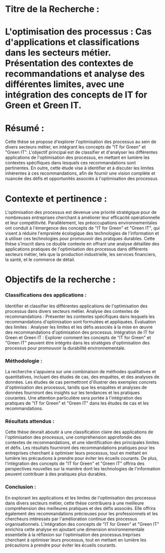 # Titre de la Recherche :
# L'optimisation des processus : Cas d'applications et classifications dans les secteurs métier. Présentation des contextes de recommandations et analyse des différentes limites, avec une intégration des concepts de IT for Green et Green IT.

# Résumé :
Cette thèse se propose d'explorer l'optimisation des processus au sein de divers secteurs métier, en intégrant les concepts de "IT for Green" et "Green IT". L'objectif principal est de classifier et d'analyser les différentes applications de l'optimisation des processus, en mettant en lumière les contextes spécifiques dans lesquels ces recommandations sont pertinentes. En outre, cette étude vise à identifier et à discuter les limites inhérentes à ces recommandations, afin de fournir une vision complète et nuancée des défis et opportunités associés à l'optimisation des processus.

# Contexte et pertinence :
L'optimisation des processus est devenue une priorité stratégique pour de nombreuses entreprises cherchant à améliorer leur efficacité opérationnelle et leur compétitivité. Parallèlement, les préoccupations environnementales ont conduit à l'émergence des concepts de "IT for Green" et "Green IT", qui visent à réduire l'empreinte écologique des technologies de l'information et à utiliser ces technologies pour promouvoir des pratiques durables. Cette thèse s'inscrit dans ce double contexte en offrant une analyse détaillée des applications pratiques de l'optimisation des processus dans différents secteurs métier, tels que la production industrielle, les services financiers, la santé, et le commerce de détail.

# Objectifs de la recherche :

### Classifications des applications : 
Identifier et classifier les différentes applications de l'optimisation des processus dans divers secteurs métier.
Analyse des contextes de recommandations : Présenter les contextes spécifiques dans lesquels les recommandations d'optimisation sont formulées et appliquées.
Évaluation des limites : Analyser les limites et les défis associés à la mise en œuvre des recommandations d'optimisation des processus.
Intégration de IT for Green et Green IT : Explorer comment les concepts de "IT for Green" et "Green IT" peuvent être intégrés dans les stratégies d'optimisation des processus pour promouvoir la durabilité environnementale.
### Méthodologie :
La recherche s'appuiera sur une combinaison de méthodes qualitatives et quantitatives, incluant des études de cas, des enquêtes, et des analyses de données. Les études de cas permettront d'illustrer des exemples concrets d'optimisation des processus, tandis que les enquêtes et analyses de données fourniront des insights sur les tendances et les pratiques courantes. Une attention particulière sera portée à l'intégration des pratiques de "IT for Green" et "Green IT" dans les études de cas et les recommandations.

### Résultats attendus :
Cette thèse devrait aboutir à une classification claire des applications de l'optimisation des processus, une compréhension approfondie des contextes de recommandations, et une identification des principales limites et défis. Les résultats fourniront des recommandations pratiques pour les entreprises cherchant à optimiser leurs processus, tout en mettant en lumière les précautions à prendre pour éviter les écueils courants. De plus, l'intégration des concepts de "IT for Green" et "Green IT" offrira des perspectives nouvelles sur la manière dont les technologies de l'information peuvent contribuer à des pratiques plus durables.

### Conclusion :
En explorant les applications et les limites de l'optimisation des processus dans divers secteurs métier, cette thèse contribuera à une meilleure compréhension des meilleures pratiques et des défis associés. Elle offrira également des recommandations précieuses pour les professionnels et les chercheurs intéressés par l'amélioration continue des processus organisationnels. L'intégration des concepts de "IT for Green" et "Green IT" enrichira cette analyse en ajoutant une dimension environnementale essentielle à la réflexion sur l'optimisation des processus.treprises cherchant à optimiser leurs processus, tout en mettant en lumière les précautions à prendre pour éviter les écueils courants.
